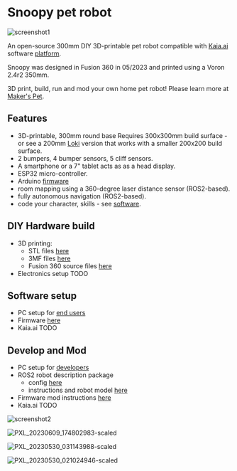 # Snoopy pet robot

![screenshot1](https://github.com/makerspet/kaiaai_snoopy/assets/143911662/7cb95c4c-3b06-4502-b9aa-d4a8d713990e)

An open-source 300mm DIY 3D-printable pet robot compatible with [Kaia.ai](https://kaia.ai) software [platform](https://github.com/kaiaai/).

Snoopy was designed in Fusion 360 in 05/2023 and printed using a Voron 2.4r2 350mm.

3D print, build, run and mod your own home pet robot! Please learn more at [Maker's Pet](https://makerspet.com).

## Features
- 3D-printable, 300mm round base
  Requires 300x300mm build surface - or see a 200mm [Loki](https://github.com/makerspet/kaiaai_loki)
version that works with a smaller 200x200 build surface.
- 2 bumpers, 4 bumper sensors, 5 cliff sensors.
- A smartphone or a 7" tablet acts as as a head display.
- ESP32 micro-controller.
- Arduino [firmware](https://github.com/makerspet/kaiaai_snoopy/tree/main/firmware)
- room mapping using a 360-degree laser distance sensor (ROS2-based).
- fully autonomous navigation (ROS2-based).
- code your character, skills - see [software](https://kaia.ai).

## DIY Hardware build
- 3D printing:
  - STL files [here](https://github.com/makerspet/kaiaai_snoopy/tree/main/hardware/stl/)
  - 3MF files [here](https://github.com/makerspet/kaiaai_snoopy/tree/main/hardware/3mf/)
  - Fusion 360 source files [here](https://github.com/makerspet/kaiaai_snoopy/tree/main/hardware/fusion360)
- Electronics setup TODO

## Software setup
- PC setup for [end users](https://github.com/kaiaai/docker/tree/main/kaia-ros)
- Firmware [here](https://github.com/makerspet/kaiaai_snoopy/tree/main/firmware/)
- Kaia.ai TODO

## Develop and Mod
- PC setup for [developers](https://github.com/kaiaai/docker/tree/main/kaia-ros-dev)
- ROS2 robot description package
  - config [here](https://github.com/makerspet/kaiaai_snoopy/tree/main/config)
  - instructions and robot model [here](https://github.com/makerspet/kaiaai_snoopy/tree/main/urdf)
- Firmware mod instructions [here](https://github.com/makerspet/kaiaai_snoopy/tree/main/firmware/)
- Kaia.ai TODO

![screenshot2](https://github.com/makerspet/kaiaai_snoopy/assets/143911662/11cb3721-ff3d-4806-9010-25725e0a10e3)

![PXL_20230609_174802983-scaled](https://github.com/makerspet/kaiaai_snoopy/assets/143911662/689842a7-321f-4944-9b04-38ad58f68a2c)

![PXL_20230530_031143988-scaled](https://github.com/makerspet/kaiaai_snoopy/assets/143911662/89042e18-19d9-468f-8df3-c9fcf912ba8f)

![PXL_20230530_021024946-scaled](https://github.com/makerspet/kaiaai_snoopy/assets/143911662/f9d9d3c2-3dc0-4658-9df7-80dd81a843b6)
